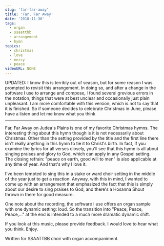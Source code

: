 ```yaml
---
slug: 'far-far-away'
title: 'Far, Far Away'
date: '2018-11-30'
tags:
  - organ
  - ssaattbb
  - arrangement
  - hymn
topics:
  - christmas
  - love
  - mercy
  - peace
videoURL: NONE
---
```


UPDATED: I know this is terribly out of season, but for some reason I was prompted to revisit this arrangement.  In doing so, and after a change in the software I use to arrange and compose, I found several grevious errors in the notation, things that were at best unclear and occasionally just plain unpleasant. I am more comfortable with this version, which is not to say that it is finished.  So if someone decides to celebrate Christmas in June, please have a listen and let me know what you think. 

-- -- -- -- -- 

Far, Far Away on Judea's Plains is one of my favorite Christmas hymns.  The interesting thing about this hymn though is it is not necessarily about Christmas.  Other than the setting provided by the title and the first line there isn't really anything in this hymn to tie it to Christ's birth.  In fact, if you examine the lyrics for all verses closely, you'll see that this hymn is all about singing praises and glory to God, which can apply in any Gospel setting.  The closing refrain: "peace on earth, good will to men" is also applicable at any time of year.  And that's why I love it.  

I've been tempted to sing this in a stake or ward choir setting in the middle of the year just to get a reaction.  Anyway, with this in mind, I wanted to come up with an arrangement that emphasized the fact that this is simply about our desire to sing praises to God, and there's a Hosanna Shout thrown in there for good measure.  

One note about the recording, the software I use offers an organ sample with one dynamic setting: loud.  So the transition into "Peace, Peace, Peace,..." at the end is intended to a much more dramatic dynamic shift.  

If you look at this music, please provide feedback.  I would love to hear what you think.  Enjoy. 

Written for SSAATTBB choir with organ accompaniment.
